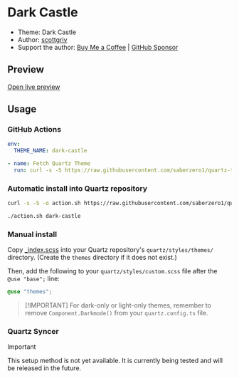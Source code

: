 # Dark Castle

- Theme: Dark Castle
- Author: <a href="https://github.com/scottgriv" target="_blank" rel="noopener noreferrer">scottgriv</a>
- Support the author: <a href="https://buymeacoffee.com/scottgriv" target="_blank" rel="noopener noreferrer">Buy Me a Coffee</a> | <a href="https://github.com/sponsors/scottgriv" target="_blank" rel="noopener noreferrer">GitHub Sponsor</a>

## Preview

[Open live preview](https://quartz-themes.github.io/dark-castle/)

## Usage

### GitHub Actions

```yaml
env:
  THEME_NAME: dark-castle
```

```yaml
- name: Fetch Quartz Theme
  run: curl -s -S https://raw.githubusercontent.com/saberzero1/quartz-themes/master/action.sh | bash -s -- $THEME_NAME
```

### Automatic install into Quartz repository

```bash
curl -s -S -o action.sh https://raw.githubusercontent.com/saberzero1/quartz-themes/master/action.sh

./action.sh dark-castle
```

### Manual install

Copy [\_index.scss](./_index.scss) into your Quartz repository's `quartz/styles/themes/` directory. (Create the `themes` directory if it does not exist.)

Then, add the following to your `quartz/styles/custom.scss` file after the `@use "base";` line:

```scss
@use "themes";
```

> [!IMPORTANT] For dark-only or light-only themes, remember to remove `Component.Darkmode()` from your `quartz.config.ts` file.

### Quartz Syncer

> [!IMPORTANT]
> This setup method is not yet available. It is currently being tested and will be released in the future.
